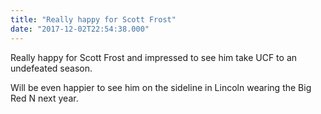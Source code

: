 ```yaml
---
title: "Really happy for Scott Frost"
date: "2017-12-02T22:54:38.000"
---
```


Really happy for Scott Frost and impressed to see him take UCF to an undefeated season.

Will be even happier to see him on the sideline in Lincoln wearing the Big Red N next year.

